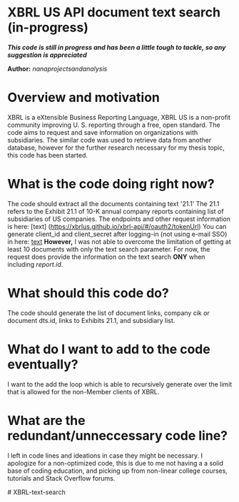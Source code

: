 XBRL US API document text search (in-progress)
===========================================

***This code is still in progress and has been a little tough to tackle, so any suggestion is appreciated***

**Author:** *nanaprojectsandanalysis*

# Overview and motivation
XBRL is a eXtensible Business Reporting Language, XBRL US is a non-profit community improving U. S. reporting through a free, open standard. The code aims to request and save information on organizations with subsidiaries. The similar code was used to retrieve data from another database, however for the further research necessary for my thesis topic, this code has been started. 

# What is the code doing right now?
The code should extract all the documents containing text '21.1' The 21.1 refers to the Exhibit 21.1 of 10-K annual company reports containing list of subsidiaries of US companies. 
The endpoints and other request information is here: [text] (https://xbrlus.github.io/xbrl-api/#/oauth2/tokenUrl)
You can generate client_id and client_secret after logging-in (not using e-mail SSO) in here: [text](https://xbrl.us/home/use/xbrl-api/access-token/)
**However,** I was not able to overcome the limitation of getting at least 10 documents with only the text search parameter. For now, the request does provide the information on the text search **ONY** when including *report.id*. 

# What should this code do?
The code should generate the list of document links, company cik or document dts.id, links to Exhibits 21.1, and subsidiary list.

# What do I want to add to the code eventually?
I want to the add the loop which is able to recursively generate over the limit that is allowed for the non-Member clients of XBRL.

# What are the redundant/unneccessary code line?
I left in code lines and ideations in case they might be necessary. I apologize for a non-optimized code, this is due to me not having a a solid base of coding education, and picking up from non-linear college courses, tutorials and Stack Overflow forums. 


#   X B R L - t e x t - s e a r c h  
 